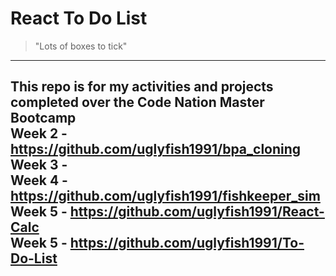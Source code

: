 # React To Do List
> "Lots of boxes to tick"
---
This repo is for my activities and projects completed over the Code Nation Master Bootcamp  
Week 2 - https://github.com/uglyfish1991/bpa_cloning  
Week 3 -   
Week 4 - https://github.com/uglyfish1991/fishkeeper_sim  
Week 5 - https://github.com/uglyfish1991/React-Calc  
Week 5 - https://github.com/uglyfish1991/To-Do-List  
---

